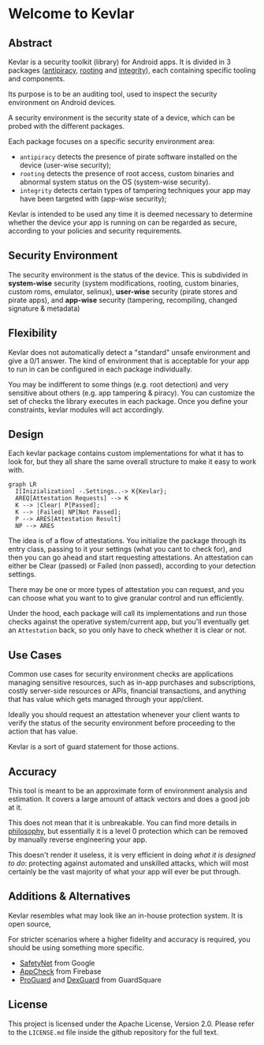 # Welcome to Kevlar

## Abstract
Kevlar is a security toolkit (library) for Android apps.
It is divided in 3 packages ([antipiracy], [rooting] and [integrity]), each containing specific tooling and components.

[antipiracy]: pages/modules/antipiracy/antipiracy.md
[rooting]:    pages/modules/rooting/rooting.md
[integrity]:  pages/modules/integrity/integrity.md

Its purpose is to be an auditing tool, used to inspect the security environment on Android devices.

A security environment is the security state of a device, which can be probed with the different packages. 

Each package focuses on a specific security environment area:

- `antipiracy` detects the presence of pirate software installed on the device (user-wise security);
- `rooting` detects the presence of root access, custom binaries and abnormal system status on the OS (system-wise security).
- `integrity` detects certain types of tampering techniques your app may have been targeted with (app-wise security);

Kevlar is intended to be used any time it is deemed necessary to determine whether the device your app is running on can be regarded as secure, according to your policies and security requirements.


## Security Environment
The security environment is the status of the device.
This is subdivided in **system-wise** security (system modifications, rooting, custom binaries, custom roms, emulator, selinux),
**user-wise** security (pirate stores and pirate apps),
and **app-wise** security (tampering, recompiling, changed signature & metadata)


## Flexibility
Kevlar does not automatically detect a "standard" unsafe environment and give a 0/1 answer.
The kind of environment that is acceptable for your app to run in can be configured in each package individually.

You may be indifferent to some things (e.g. root detection) and very sensitive about others (e.g. app tampering & piracy).
You can customize the set of checks the library executes in each package.
Once you define your constraints, kevlar modules will act accordingly.


## Design
Each kevlar package contains custom implementations for what it has to look for, but they all share the same overall structure to make it easy to work with.

``` mermaid
graph LR
  I[Inizialization] -.Settings..-> K{Kevlar};
  AREQ[Attestation Requests] --> K
  K --> |Clear| P[Passed];
  K --> |Failed| NP[Not Passed];
  P --> ARES[Attestation Result]
  NP --> ARES
```

The idea is of a flow of attestations. You initialize the package through its entry class, passing to it your settings (what you cant to check for), and then you can go ahead and start requesting attestations. An attestation can either be Clear (passed) or Failed (non passed), according to your detection settings.

There may be one or more types of attestation you can request, and you can choose what you want to to give granular control and run efficiently.

Under the hood, each package will call its implementations and run those checks against the operative system/current app, but you'll eventually get an `Attestation` back, so you only have to check whether it is clear or not.

## Use Cases
Common use cases for security environment checks are applications managing sensitive resources, such as in-app purchases and subscriptions, costly server-side resources or APIs, financial transactions, and anything that has value which gets managed through your app/client.

Ideally you should request an attestation whenever your client wants to verify the status of the security environment before proceeding to the action that has value.

Kevlar is a sort of guard statement for those actions.


## Accuracy
This tool is meant to be an approximate form of environment analysis and estimation.
It covers a large amount of attack vectors and does a good job at it.

This does not mean that it is unbreakable. You can find more details in [philosophy], but essentially
it is a level 0 protection which can be removed by manually reverse engineering your app.

[philosophy]: pages/overview/philosophy.md

This doesn't render it useless, it is very efficient in doing *what it is designed to do*: protecting against automated and unskilled attacks,
which will most certainly be the vast majority of what your app will ever be put through.


## Additions & Alternatives
Kevlar resembles what may look like an in-house protection system. It is open source, 

For stricter scenarios where a higher fidelity and accuracy is required, you should be using something more specific.

- [SafetyNet](https://developer.android.com/training/safetynet) from Google
- [AppCheck](https://firebase.google.com/products/app-check) from Firebase
- [ProGuard](https://www.guardsquare.com/proguard) and [DexGuard](https://www.guardsquare.com/dexguard) from GuardSquare

## License
This project is licensed under the Apache License, Version 2.0. Please refer to the `LICENSE.md` file inside the github repository for the full text.